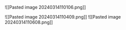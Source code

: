 ![[Pasted image 20240314110106.png]]

![[Pasted image 20240314110409.png]]
![[Pasted image 20240314110608.png]]